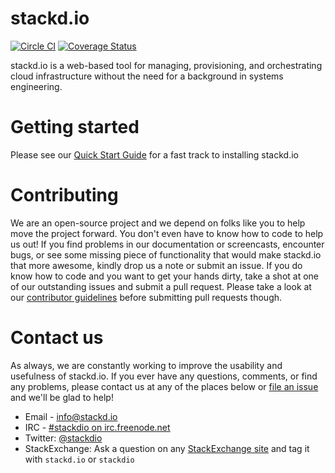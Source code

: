 # stackd.io

[![Circle CI](https://circleci.com/gh/stackdio/stackdio/tree/develop.svg?style=svg)](https://circleci.com/gh/stackdio/stackdio/tree/develop)
[![Coverage Status](https://coveralls.io/repos/stackdio/stackdio/badge.svg?branch=develop)](https://coveralls.io/r/stackdio/stackdio?branch=develop)

stackd.io is a web-based tool for managing, provisioning, and orchestrating cloud infrastructure
without the need for a background in systems engineering.

# Getting started

Please see our [Quick Start Guide](docs/quickstart.md) for a fast track to installing stackd.io


# Contributing

We are an open-source project and we depend on folks like you to help move the project forward. You don't even have to know how to code to help us out! If you find problems in our documentation or screencasts, encounter bugs, or see some missing piece of functionality that would make stackd.io that more awesome, kindly drop us a note or submit an issue. If you do know how to code and you want to get your hands dirty, take a shot at one of our outstanding issues and submit a pull request. Please take a look at our [contributor guidelines](docs/contributor_guide.md) before submitting pull requests though.

# Contact us

As always, we are constantly working to improve the usability and usefulness of stackd.io. If you ever have any questions, comments, or find any problems, please contact us at any of the places below or [file an issue](https://github.com/stackdio/stackdio/issues) and we'll be glad to help!

* Email - [info@stackd.io](mailto:info@stackd.io)
* IRC - [#stackdio on irc.freenode.net](http://webchat.freenode.net/?channels=stackdio)
* Twitter: [@stackdio](http://twitter.com/stackdio)
* StackExchange: Ask a question on any [StackExchange site](http://stackexchange.com/sites) and tag it with `stackd.io` or `stackdio`
